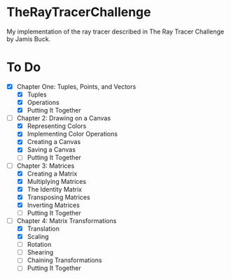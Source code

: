 # TheRayTracerChallenge
My implementation of the ray tracer described in The Ray Tracer Challenge by Jamis Buck.


# To Do
- [x] Chapter One: Tuples, Points, and Vectors
  - [x] Tuples
  - [x] Operations
  - [x] Putting It Together
- [ ] Chapter 2: Drawing on a Canvas
  - [x] Representing Colors
  - [x] Implementing Color Operations
  - [x] Creating a Canvas
  - [x] Saving a Canvas
  - [ ] Putting It Together
- [ ] Chapter 3: Matrices
  - [x] Creating a Matrix
  - [x] Multiplying Matrices
  - [x] The Identity Matrix
  - [x] Transposing Matrices
  - [x] Inverting Matrices
  - [ ] Putting It Together
- [ ] Chapter 4: Matrix Transformations
  - [x] Translation
  - [x] Scaling
  - [ ] Rotation
  - [ ] Shearing
  - [ ] Chaining Transformations
  - [ ] Putting It Together
